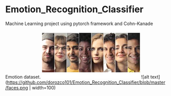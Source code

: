 # Emotion_Recognition_Classifier
Machine Learning project using pytorch framework and Cohn-Kanade Emotion dataset.
![alt text](https://github.com/dorozco101/Emotion_Recognition_Classifier/blob/master/faces.jpg)
![alt text](https://github.com/dorozco101/Emotion_Recognition_Classifier/blob/master/faces.png | width=100)

